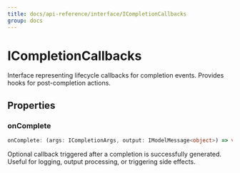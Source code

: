```yaml
---
title: docs/api-reference/interface/ICompletionCallbacks
group: docs
---
```


# ICompletionCallbacks

Interface representing lifecycle callbacks for completion events.
Provides hooks for post-completion actions.

## Properties

### onComplete

```ts
onComplete: (args: ICompletionArgs, output: IModelMessage<object>) => void
```

Optional callback triggered after a completion is successfully generated.
Useful for logging, output processing, or triggering side effects.
